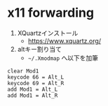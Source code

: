 x11 forwarding
===

1. XQuartzインストール
	* https://www.xquartz.org/
2. altキー割り当て
	* `~/.Xmodmap` へ以下を加筆
```
clear Mod1
keycode 66 = Alt_L
keycode 69 = Alt_R
add Mod1 = Alt_L
add Mod1 = Alt_R
```
